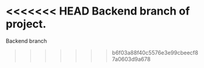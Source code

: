 <<<<<<< HEAD
Backend branch of project.
=======
Backend branch
>>>>>>> b6f03a88f40c5576e3e99cbeecf87a0603d9a678
